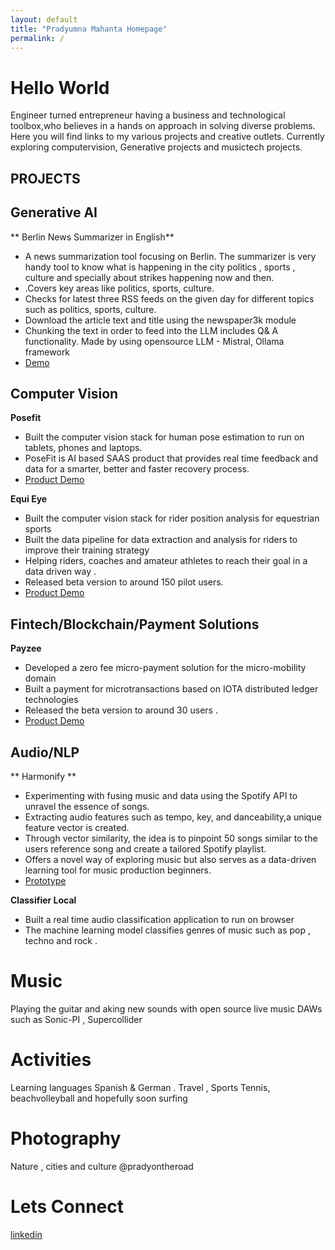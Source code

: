 ```yaml
---
layout: default
title: "Pradyumna Mahanta Homepage"
permalink: /
---
```

# Hello World 
Engineer turned entrepreneur having a business and technological toolbox,who believes in a hands on approach in solving diverse problems. Here you will find links to my various projects and creative outlets. Currently exploring computervision, Generative projects and musictech projects.

## PROJECTS
## Generative AI 
** Berlin News Summarizer in English**
- A news summarization tool focusing on Berlin. The summarizer is very handy tool to know what is happening in the city politics , sports , culture and specially about strikes happening now and then.
- .Covers key areas like politics, sports, culture.
-  Checks for latest three RSS feeds on the given day for different topics such as politics, sports, culture.
-  Download the article text and title using the newspaper3k module
-   Chunking the text in order to feed into the LLM includes Q& A functionality. Made by using opensource LLM - Mistral, Ollama framework
-   [Demo](https://www.youtube.com/watch?v=qE8xH1tLSwM&t=8s)


## Computer Vision 
**Posefit**
 - Built the computer vision stack for human pose estimation to run on tablets, phones and laptops.
 - PoseFit is AI based SAAS product that provides real time feedback and data for a smarter, better and faster recovery process. 
 - [Product Demo](https://www.youtube.com/watch?v=NESL6rhN8Vg)
 
**Equi Eye**
 - Built the computer vision stack for rider position analysis for equestrian sports 
 - Built the data pipeline for data extraction and analysis for riders to improve their training strategy 
 - Helping riders, coaches and amateur athletes to reach their goal in a data driven way . 
 - Released beta version to around 150 pilot users. 
 - [Product Demo ](https://youtu.be/Aiu4LuMbUPc)
 
## Fintech/Blockchain/Payment Solutions 
**Payzee**
 - Developed a zero fee micro-payment solution for the micro-mobility domain 
 - Built a payment for microtransactions based on IOTA distributed ledger technologies 
 - Released the beta version to around 30 users . 
 - [Product Demo ](https://youtu.be/daJWRMCCjts)
 
## Audio/NLP 
** Harmonify ** 
- Experimenting with fusing music and data using the Spotify API to unravel the essence of songs.
- Extracting audio features such as tempo, key, and danceability,a unique feature vector is created.
- Through vector similarity, the idea is to pinpoint 50 songs similar to the users reference song and create a tailored Spotify playlist.
- Offers a novel way of exploring music but also serves as a data-driven learning tool for music production beginners.
- [Prototype](https://www.linkedin.com/posts/pradyumna-mahanta-0ba09815_opensource-software-spotify-activity-7056514678167883776-8njs?utm_source=share&utm_medium=member_desktop)
  
**Classifier Local**
 - Built a real time audio classification application to run on browser 
 - The machine learning model classifies genres of music such as pop , techno and rock . 

# Music

Playing the guitar and  aking new sounds with open source live music DAWs such as Sonic-PI , Supercollider 

# Activities

Learning languages Spanish & German . Travel , Sports Tennis, beachvolleyball and hopefully soon surfing

# Photography 

Nature , cities and culture @pradyontheroad

# Lets Connect
[linkedin](https://www.linkedin.com/in/pradyumna-mahanta-0ba09815/)
